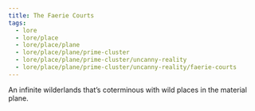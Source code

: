 ```yaml
---
title: The Faerie Courts
tags:
  - lore
  - lore/place
  - lore/place/plane
  - lore/place/plane/prime-cluster
  - lore/place/plane/prime-cluster/uncanny-reality
  - lore/place/plane/prime-cluster/uncanny-reality/faerie-courts
---
```


An infinite wilderlands that’s coterminous with wild places in the material plane.
